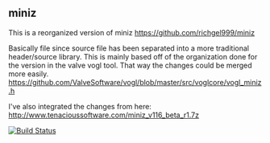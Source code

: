 ## miniz

This is a reorganized version of miniz
https://github.com/richgel999/miniz

Basically file since source file has been separated into a more traditional
header/source library. This is mainly based off of the organization done for the
version in the valve vogl tool. That way the changes could be merged more easily.
https://github.com/ValveSoftware/vogl/blob/master/src/voglcore/vogl_miniz.h

I've also integrated the changes from here:
http://www.tenacioussoftware.com/miniz_v116_beta_r1.7z

[![Build Status](https://travis-ci.org/uroni/miniz.svg?branch=master)](https://travis-ci.org/uroni/miniz)